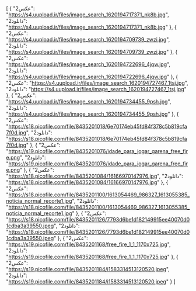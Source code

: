 [
  {
    "عکس2": "https://s4.uupload.ir/files/image_search_1620194717371_nk8b.jpg",
    "دانلود2": "https://s4.uupload.ir/files/image_search_1620194717371_nk8b.jpg"
  },
  {
    "عکس2": "https://s4.uupload.ir/files/image_search_1620194709739_zwzi.jpg",
    "دانلود2": "https://s4.uupload.ir/files/image_search_1620194709739_zwzi.jpg"
  },
  {
    "عکس2": "https://s4.uupload.ir/files/image_search_1620194722696_4jqw.jpg",
    "دانلود2": "https://s4.uupload.ir/files/image_search_1620194722696_4jqw.jpg"
  },
  {
    "عکس2": "https://s4.uupload.ir/files/image_search_1620194727467_1tsj.jpg",
    "دانلود2": "https://s4.uupload.ir/files/image_search_1620194727467_1tsj.jpg"
  },
  {
    "عکس2": "https://s4.uupload.ir/files/image_search_1620194734455_9psh.jpg",
    "دانلود2": "https://s4.uupload.ir/files/image_search_1620194734455_9psh.jpg"
  },
  {
    "عکس2": "https://s18.picofile.com/file/8435201018/6e70174eb45fd84f378c5b819cfa7f0d.jpg",
    "دانلود2": "https://s18.picofile.com/file/8435201018/6e70174eb45fd84f378c5b819cfa7f0d.jpg"
  },
  {
    "عکس2": "https://s19.picofile.com/file/8435201076/idade_para_jogar_garena_free_fire.png",
    "دانلود2": "https://s19.picofile.com/file/8435201076/idade_para_jogar_garena_free_fire.png"
  },
  {
    "عکس2": "https://s18.picofile.com/file/8435201084/16166970147976.jpg",
    "دانلود2": "https://s18.picofile.com/file/8435201084/16166970147976.jpg"
  },
  {
    "عکس2": "https://s18.picofile.com/file/8435201100/1613054469_986327_1613055385_noticia_normal_recorte1.jpg",
    "دانلود2": "https://s18.picofile.com/file/8435201100/1613054469_986327_1613055385_noticia_normal_recorte1.jpg"
  },
  {
    "عکس2": "https://s18.picofile.com/file/8435201126/7793d6be1d182149915ee40070d01cdba3a39550.jpeg",
    "دانلود2": "https://s18.picofile.com/file/8435201126/7793d6be1d182149915ee40070d01cdba3a39550.jpeg"
  },
  {
    "عکس2": "https://s19.picofile.com/file/8435201168/free_fire_1_1_1170x725.jpg",
    "دانلود2": "https://s19.picofile.com/file/8435201168/free_fire_1_1_1170x725.jpg"
  },
  {
    "عکس2": "https://s19.picofile.com/file/8435201184/i1583314513120520.jpeg",
    "دانلود2": "https://s19.picofile.com/file/8435201184/i1583314513120520.jpeg"
  }
]
